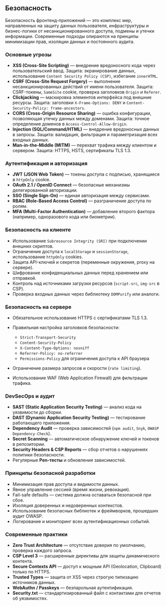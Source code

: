 ## Безопасность

Безопасность фронтенд-приложений — это комплекс мер, направленных на защиту данных пользователя, инфраструктуры и бизнес-логики от несанкционированного доступа, подмены и утечки информации. Современные подходы опираются на принципы минимизации прав, изоляции данных и постоянного аудита.

### Основные угрозы

* **XSS (Cross-Site Scripting)** — внедрение вредоносного кода через пользовательский ввод. Защита: экранирование данных, использование `Content Security Policy (CSP)`, избегание `innerHTML`.
* **CSRF (Cross-Site Request Forgery)** — выполнение несанкционированных действий от имени пользователя. Защита: CSRF-токены, `SameSite` cookie, проверка заголовков `Origin` и `Referer`.
* **Clickjacking** — маскировка элементов интерфейса под внешние ресурсы. Защита: заголовки `X-Frame-Options: DENY` и `Content-Security-Policy: frame-ancestors`.
* **CORS (Cross-Origin Resource Sharing)** — ошибка конфигурации, позволяющая утечку данных между доменами. Защита: точное определение доменов в `Access-Control-Allow-Origin`.
* **Injection (SQL/Command/HTML)** — внедрение вредоносных данных в запросы. Защита: валидация, фильтрация и параметризация всех входных данных.
* **Man-in-the-Middle (MITM)** — перехват трафика между клиентом и сервером. Защита: HTTPS, HSTS, сертификаты TLS 1.3.

### Аутентификация и авторизация

* **JWT (JSON Web Token)** — токены доступа с подписью, хранящиеся в `httpOnly` cookie.
* **OAuth 2.1 / OpenID Connect** — безопасные механизмы делегированной авторизации.
* **SSO (Single Sign-On)** — единая авторизация между сервисами.
* **RBAC (Role-Based Access Control)** — разграничение доступа по ролям.
* **MFA (Multi-Factor Authentication)** — добавление второго фактора (например, одноразового кода или биометрии).

### Безопасность на клиенте

* Использование `Subresource Integrity (SRI)` при подключении внешних скриптов.
* Ограничение доступа к `localStorage` и `sessionStorage`, использование `httpOnly` cookies.
* Защита API-ключей и секретов (переменные окружения, proxy на сервере).
* Шифрование конфиденциальных данных перед хранением или отправкой.
* Контроль над источниками загрузки ресурсов (`script-src`, `img-src` в CSP).
* Проверка входных данных через библиотеку `DOMPurify` или аналоги.

### Безопасность на сервере

* Обязательное использование HTTPS с сертификатами TLS 1.3.
* Правильная настройка заголовков безопасности:

    * `Strict-Transport-Security`
    * `Content-Security-Policy`
    * `X-Content-Type-Options: nosniff`
    * `Referrer-Policy: no-referrer`
    * `Permissions-Policy` для ограничения доступа к API браузера
* Ограничение размера запросов и скорости (`rate limiting`).
* Использование WAF (Web Application Firewall) для фильтрации трафика.

### DevSecOps и аудит

* **SAST (Static Application Security Testing)** — анализ кода на уязвимости до сборки.
* **DAST (Dynamic Application Security Testing)** — тестирование работающего приложения.
* **Dependency Audit** — проверка зависимостей (`npm audit`, `Snyk`, `OWASP Dependency-Check`).
* **Secret Scanning** — автоматическое обнаружение ключей и токенов в репозитории.
* **Security Headers & CSP Reports** — сбор отчетов о нарушениях политики безопасности.
* Регулярные **Pen-тесты** и обновления зависимостей.

### Принципы безопасной разработки

* Минимизация прав доступа и видимости данных.
* Явное управление сессией (время жизни, ревокация).
* Fail-safe defaults — система должна оставаться безопасной при сбое.
* Изоляция доверенных и недоверенных контекстов.
* Использование безопасных библиотек и фреймворков, прошедших аудит OWASP.
* Логирование и мониторинг всех аутентификационных событий.

### Современные практики

* **Zero Trust Architecture** — отсутствие доверия по умолчанию, проверка каждого запроса.
* **CSP Level 3** — расширенные директивы для защиты динамического контента.
* **Secure Contexts API** — доступ к мощным API (Geolocation, Clipboard) только по HTTPS.
* **Trusted Types** — защита от XSS через строгую типизацию источников данных.
* **WebAuthn / Passkeys** — безпарольная аутентификация.
* **Security.txt** — стандартизированный файл с контактами для отчетов об уязвимостях.
